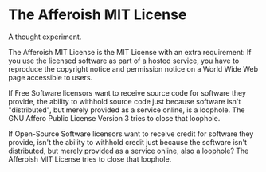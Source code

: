 # The Afferoish MIT License

A thought experiment.

The Afferoish MIT License is the MIT License with an extra requirement:
If you use the licensed software as part of a hosted service, you have
to reproduce the copyright notice and permission notice on a World Wide
Web page accessible to users.

If Free Software licensors want to receive source code for software they
provide, the ability to withhold source code just because software isn't
"distributed", but merely provided as a service online, is a loophole.
The GNU Affero Public License Version 3 tries to close that loophole.

If Open-Source Software licensors want to receive credit for software
they provide, isn't the ability to withhold credit just because the
software isn't distributed, but merely provided as a service online,
also a loophole? The Afferoish MIT License tries to close that loophole.
